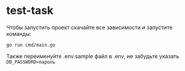 # test-task
Чтобы запустить проект скачайте все зависимости и запустите команды: 

```go run cmd/main.go```

Также переименуйте .env.sample файл в .env, не забудьте указать ```DB_PASSWORD=пароль```
